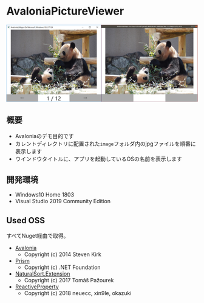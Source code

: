 # AvaloniaPictureViewer

![gui-image](readme-image/gui-image.png)

## 概要
- Avaloniaのデモ目的です
- カレントディレクトリに配置された`image`フォルダ内のjpgファイルを順番に表示します
- ウインドウタイトルに、アプリを起動しているOSの名前を表示します

## 開発環境
- Windows10 Home 1803
- Visual Studio 2019 Community Edition

## Used OSS
すべてNuget経由で取得。

- [Avalonia](https://github.com/AvaloniaUI/Avalonia/blob/master/licence.md)
  - Copyright (c) 2014 Steven Kirk
- [Prism](https://github.com/PrismLibrary/Prism/blob/master/LICENSE)
  - Copyright (c) .NET Foundation
- [NaturalSort.Extension](https://raw.githubusercontent.com/tompazourek/NaturalSort.Extension/master/LICENSE)
  - Copyright (c) 2017 Tomáš Pažourek
- [ReactiveProperty](https://github.com/runceel/ReactiveProperty/blob/master/LICENSE.txt)
  - Copyright (c) 2018 neuecc, xin9le, okazuki

